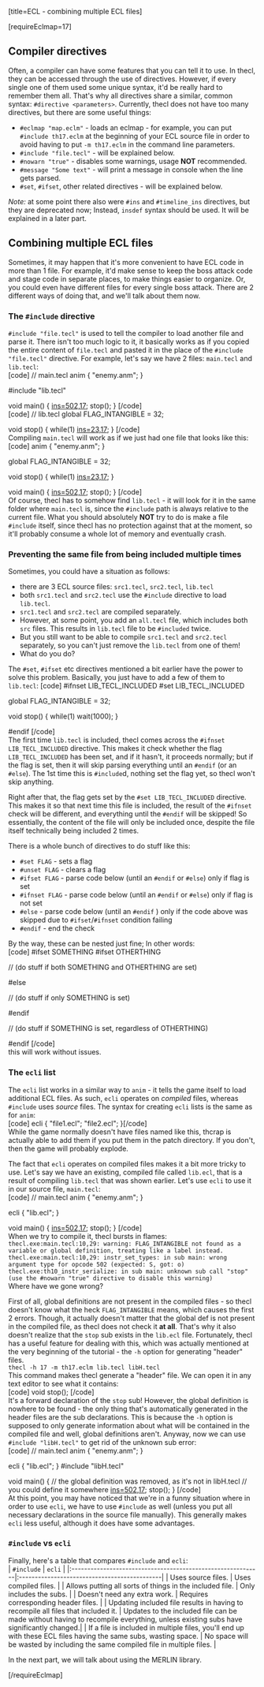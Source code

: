 [title=ECL - combining multiple ECL files]

[requireEclmap=17]
## Compiler directives
Often, a compiler can have some features that you can tell it to use. In thecl, they can be accessed through the use of directives. However, if every single one of them used some unique syntax, it'd be really hard to remember them all. That's why all directives share a similar, common syntax: `#directive <parameters>`. Currently, thecl does not have too many directives, but there are some useful things:  
- `#eclmap "map.eclm"` - loads an eclmap - for example, you can put `#include th17.eclm` at the beginning of your ECL source file in order to avoid having to put `-m th17.eclm` in the command line parameters.
- `#include "file.tecl"` - will be explained below.
- `#nowarn "true"` - disables some warnings, usage **NOT** recommended.  
- `#message "Some text"` - will print a message in console when the line gets parsed.
- `#set`, `#ifset`, other related directives - will be explained below.

*Note:* at some point there also were `#ins` and `#timeline_ins` directives, but they are deprecated now; Instead, `insdef` syntax should be used. It will be explained in a later part.

## Combining multiple ECL files
Sometimes, it may happen that it's more convenient to have ECL code in more than 1 file. For example, it'd make sense to keep the boss attack code and stage code in separate places, to make things easier to organize. Or, you could even have different files for every single boss attack. There are 2 different ways of doing that, and we'll talk about them now.

### The `#include` directive
`#include "file.tecl"` is used to tell the compiler to load another file and parse it. There isn't too much logic to it, it basically works as if you copied the entire content of `file.tecl` and pasted it in the place of the `#include "file.tecl"` directive. For example, let's say we have 2 files: `main.tecl` and `lib.tecl`:  
[code] // main.tecl
 anim {
     "enemy.anm";
 }
 
 #include "lib.tecl"

 void main() {
     [ins=502,17](FLAG_INTANGIBLE);
     stop();
 } [/code]  
[code] // lib.tecl
 global FLAG_INTANGIBLE = 32;

 void stop() {
     while(1)
        [ins=23,17](1000);
 } [/code]  
Compiling `main.tecl` will work as if we just had one file that looks like this:  
[code] anim {
     "enemy.anm";
 }
 
 global FLAG_INTANGIBLE = 32;

 void stop() {
     while(1)
        [ins=23,17](1000);
 } 

 void main() {
     [ins=502,17](FLAG_INTANGIBLE);
     stop();
 } [/code]  
Of course, thecl has to somehow find `lib.tecl` - it will look for it in the same folder where `main.tecl` is, since the `#include` path is always relative to the current file. What you should absolutely **NOT** try to do is make a file `#include` itself, since thecl has no protection against that at the moment, so it'll probably consume a whole lot of memory and eventually crash. 

### Preventing the same file from being included multiple times
Sometimes, you could have a situation as follows:
- there are 3 ECL source files: `src1.tecl`, `src2.tecl`, `lib.tecl`
- both `src1.tecl` and `src2.tecl` use the `#include` directive to load `lib.tecl`.
- `src1.tecl` and `src2.tecl` are compiled separately.
- However, at some point, you add an `all.tecl` file, which includes both `src` files. This results in `lib.tecl` file to be `#included` twice.
- But you still want to be able to compile `src1.tecl` and `src2.tecl` separately, so you can't just remove the `lib.tecl` from one of them!
- What do you do?

The `#set`, `#ifset` etc directives mentioned a bit earlier have the power to solve this problem. Basically, you just have to add a few of them to `lib.tecl`:
[code] #ifnset LIB_TECL_INCLUDED
 #set LIB_TECL_INCLUDED
 
 global FLAG_INTANGIBLE = 32;

 void stop() {
     while(1)
        wait(1000);
 } 

 #endif [/code]  
The first time `lib.tecl` is included, thecl comes across the `#ifnset LIB_TECL_INCLUDED` directive. This makes it check whether the flag `LIB_TECL_INCLUDED` has been set, and if it hasn't, it proceeds normally; but if the flag is set, then it will skip parsing everything until an `#endif` (or an `#else`). The 1st time this is `#include`d, nothing set the flag yet, so thecl won't skip anything.  

Right after that, the flag gets set by the `#set LIB_TECL_INCLUDED` directive. This makes it so that next time this file is included, the result of the `#ifnset` check will be different, and everything until the `#endif` will be skipped! So essentially, the content of the file will only be included once, despite the file itself technically being included 2 times.   
  
There is a whole bunch of directives to do stuff like this:
- `#set FLAG` - sets a flag
- `#unset FLAG` - clears a flag
- `#ifset FLAG` - parse code below (until an `#endif` or `#else`) only if flag is set
- `#ifnset FLAG` - parse code below (until an `#endif` or `#else`) only if flag is not set
- `#else` - parse code below (until an `#endif` ) only if the code above was skipped due to `#ifset`/`#ifnset` condition failing
- `#endif` - end the check
  
By the way, these can be nested just fine; In other words:  
[code] #ifset SOMETHING
 #ifset OTHERTHING

 // (do stuff if both SOMETHING and OTHERTHING are set)

 #else

 // (do stuff if only SOMETHING is set)

 #endif

 // (do stuff if SOMETHING is set, regardless of OTHERTHING)

 #endif [/code]  
this will work without issues.


### The `ecli` list
The `ecli` list works in a similar way to `anim` - it tells the game itself to load additional ECL files. As such, `ecli` operates on *compiled* files, whereas `#include` uses *source* files. The syntax for creating `ecli` lists is the same as for `anim`:  
[code] ecli {
    "file1.ecl";
    "file2.ecl";
 }[/code]  
While the game normally doesn't have files named like this, thcrap is actually able to add them if you put them in the patch directory. If you don't, then the game will probably explode.  
  
The fact that `ecli` operates on compiled files makes it a bit more tricky to use. Let's say we have an existing, compiled file called `lib.ecl`, that is a result of compiling `lib.tecl` that was shown earlier. Let's use `ecli` to use it in our source file, `main.tecl`:  
[code] // main.tecl
 anim {
     "enemy.anm";
 }
 
 ecli {
     "lib.ecl";
 }

 void main() {
     [ins=502,17](FLAG_INTANGIBLE);
     stop();
 } [/code]  
When we try to compile it, thecl bursts in flames:  
`thecl.exe:main.tecl:10,29: warning: FLAG_INTANGIBLE not found as a variable or global definition, treating like a label instead.`  
`thecl.exe:main.tecl:10,29: instr_set_types: in sub main: wrong argument type for opcode 502 (expected: S, got: o)`  
`thecl.exe:th10_instr_serialize: in sub main: unknown sub call "stop" (use the #nowarn "true" directive to disable this warning)`  
Where have we gone wrong?  
  
First of all, global definitions are not present in the compiled files - so thecl doesn't know what the heck `FLAG_INTANGIBLE` means, which causes the first 2 errors. Though, it actually doesn't matter that the global def is not present in the compiled file, as thecl does not check it **at all**. That's why it also doesn't realize that the `stop` sub exists in the `lib.ecl` file. Fortunately, thecl has a useful feature for dealing with this, which was actually mentioned at the very beginning of the tutorial - the `-h` option for generating "header" files.  
`thecl -h 17 -m th17.eclm lib.tecl libH.tecl`  
This command makes thecl generate a "header" file. We can open it in any text editor to see what it contains:  
[code] void stop(); [/code]  
It's a forward declaration of the `stop` sub! However, the global definition is nowhere to be found - the only thing that's automatically generated in the header files are the sub declarations. This is because the `-h` option is supposed to only generate information about what will be contained in the compiled file and well, global definitions aren't. Anyway, now we can use `#include "libH.tecl"` to get rid of the unknown sub error:  
[code] // main.tecl
 anim {
     "enemy.anm";
 }
 
 ecli {
     "lib.ecl";
 }
 #include "libH.tecl"

 void main() {
     // the global definition was removed, as it's not in libH.tecl
     // you could define it somewhere
     [ins=502,17](32);
     stop();
 } [/code]  
At this point, you may have noticed that we're in a funny situation where in order to use `ecli`, we have to use `#include` as well (unless you put all necessary declarations in the source file manually). This generally makes `ecli` less useful, although it does have some advantages.

### `#include` vs `ecli`
Finally, here's a table that compares `#include` and `ecli`:  
| `#include`                                                  | `ecli`                                       |
|:------------------------------------------------------------|:---------------------------------------------|
| Uses source files.                                          | Uses compiled files.                         |
| Allows putting all sorts of things in the included file.     | Only includes the subs.                      |
| Doesn't need any extra work.                                | Requires corresponding header files.         |
| Updating included file results in having to recompile all files that included it. | Updates to the included file can be made without having to recompile everything, unless existing subs have significantly changed.|
| If a file is included in multiple files, you'll end up with these ECL files having the same subs, wasting space. | No space will be wasted by including the same compiled file in multiple files. |
  
In the next part, we will talk about using the MERLIN library.

[/requireEclmap]
